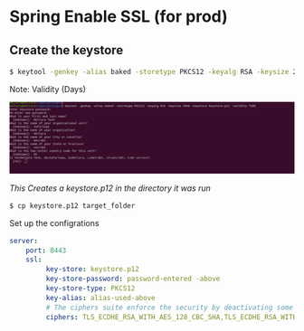 # Spring Enable SSL (for prod)

## Create the keystore
``` bash
$ keytool -genkey -alias baked -storetype PKCS12 -keyalg RSA -keysize 2048 -keystore keystore.p12 -validity 7300
```
Note: Validity (Days)

![Description](assets/keytool.png)

_This Creates a keystore.p12 in the directory it was run_

``` bash
$ cp keystore.p12 target_folder
```

Set up the configrations
```yml
server:
    port: 8443
    ssl:
         key-store: keystore.p12
         key-store-password: password-entered -above
         key-store-type: PKCS12
         key-alias: alias-used-above
         # The ciphers suite enforce the security by deactivating some old and deprecated SSL cipher, this list was tested against SSL Labs (https://www.ssllabs.com/ssltest/)
         ciphers: TLS_ECDHE_RSA_WITH_AES_128_CBC_SHA,TLS_ECDHE_RSA_WITH_AES_256_CBC_SHA,TLS_ECDHE_RSA_WITH_AES_128_GCM_SHA256,TLS_ECDHE_RSA_WITH_AES_256_GCM_SHA384 ,TLS_DHE_RSA_WITH_AES_128_GCM_SHA256 ,TLS_DHE_RSA_WITH_AES_256_GCM_SHA384 ,TLS_ECDHE_RSA_WITH_AES_128_CBC_SHA256,TLS_ECDHE_RSA_WITH_AES_256_CBC_SHA384,TLS_DHE_RSA_WITH_AES_128_CBC_SHA256,TLS_DHE_RSA_WITH_AES_128_CBC_SHA,TLS_DHE_RSA_WITH_AES_256_CBC_SHA256,TLS_DHE_RSA_WITH_AES_256_CBC_SHA,TLS_RSA_WITH_AES_128_GCM_SHA256,TLS_RSA_WITH_AES_256_GCM_SHA384,TLS_RSA_WITH_AES_128_CBC_SHA256,TLS_RSA_WITH_AES_256_CBC_SHA256,TLS_RSA_WITH_AES_128_CBC_SHA,TLS_RSA_WITH_AES_256_CBC_SHA,TLS_DHE_RSA_WITH_CAMELLIA_256_CBC_SHA,TLS_RSA_WITH_CAMELLIA_256_CBC_SHA,TLS_DHE_RSA_WITH_CAMELLIA_128_CBC_SHA,TLS_RSA_WITH_CAMELLIA_128_CBC_SHA

```